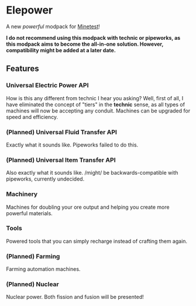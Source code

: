# Elepower
A new *powerful* modpack for [Minetest](http://minetest.net)!

**I do not recommend using this modpack with technic or pipeworks, as this modpack aims to become the all-in-one solution. However, compatibility might be added at a later date.**

## Features

### Universal Electric Power API
How is this any different from technic I hear you asking? Well, first of all, I have eliminated the concept of "tiers" in the **technic** sense, as all types of machines will now be accepting any conduit. Machines can be upgraded for speed and efficiency.

### (Planned) Universal Fluid Transfer API
Exactly what it sounds like. Pipeworks failed to do this.

### (Planned) Universal Item Transfer API
Also exactly what it sounds like. /might/ be backwards-compatible with pipeworks, currently undecided.

### Machinery
Machines for doubling your ore output and helping you create more powerful materials.

### Tools
Powered tools that you can simply recharge instead of crafting them again.

### (Planned) Farming
Farming automation machines.

### (Planned) Nuclear
Nuclear power. Both fission and fusion will be presented!
